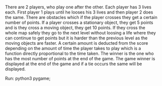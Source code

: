 There are 2 players, who play one after the other. Each player has 3 lives each. First player 1 plays until he looses his 3 lives and then player 2 does the same. There are obstacles which if the player crosses they get a certain number of points. If a player crosses a stationary object, they get 5 points and is they cross a moving object, they get 10 points. If they cross the whole map safely they go to the next level without loosing a life where they can continue to get points but it is harder than the previous level as the moving objects are faster. A certain amount is deducted from the score depending on the amount of time the player takes to play which is a function directly proportional to the time taken. The winner is the one who has the most number of points at the end of the game. The game winner is displayed at the end of the game and if a tie occurs the same will be displayed.

Run:
python3 pygame;